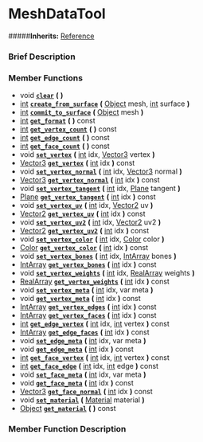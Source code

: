 #  MeshDataTool  
#####**Inherits:** [Reference](class_reference)

###  Brief Description  


###  Member Functions 
  * void  **[`clear`](#clear)**  **(** **)**
  * [int](class_int)  **[`create_from_surface`](#create_from_surface)**  **(** [Object](class_object) mesh, [int](class_int) surface  **)**
  * [int](class_int)  **[`commit_to_surface`](#commit_to_surface)**  **(** [Object](class_object) mesh  **)**
  * [int](class_int)  **[`get_format`](#get_format)**  **(** **)** const
  * [int](class_int)  **[`get_vertex_count`](#get_vertex_count)**  **(** **)** const
  * [int](class_int)  **[`get_edge_count`](#get_edge_count)**  **(** **)** const
  * [int](class_int)  **[`get_face_count`](#get_face_count)**  **(** **)** const
  * void  **[`set_vertex`](#set_vertex)**  **(** [int](class_int) idx, [Vector3](class_vector3) vertex  **)**
  * [Vector3](class_vector3)  **[`get_vertex`](#get_vertex)**  **(** [int](class_int) idx  **)** const
  * void  **[`set_vertex_normal`](#set_vertex_normal)**  **(** [int](class_int) idx, [Vector3](class_vector3) normal  **)**
  * [Vector3](class_vector3)  **[`get_vertex_normal`](#get_vertex_normal)**  **(** [int](class_int) idx  **)** const
  * void  **[`set_vertex_tangent`](#set_vertex_tangent)**  **(** [int](class_int) idx, [Plane](class_plane) tangent  **)**
  * [Plane](class_plane)  **[`get_vertex_tangent`](#get_vertex_tangent)**  **(** [int](class_int) idx  **)** const
  * void  **[`set_vertex_uv`](#set_vertex_uv)**  **(** [int](class_int) idx, [Vector2](class_vector2) uv  **)**
  * [Vector2](class_vector2)  **[`get_vertex_uv`](#get_vertex_uv)**  **(** [int](class_int) idx  **)** const
  * void  **[`set_vertex_uv2`](#set_vertex_uv2)**  **(** [int](class_int) idx, [Vector2](class_vector2) uv2  **)**
  * [Vector2](class_vector2)  **[`get_vertex_uv2`](#get_vertex_uv2)**  **(** [int](class_int) idx  **)** const
  * void  **[`set_vertex_color`](#set_vertex_color)**  **(** [int](class_int) idx, [Color](class_color) color  **)**
  * [Color](class_color)  **[`get_vertex_color`](#get_vertex_color)**  **(** [int](class_int) idx  **)** const
  * void  **[`set_vertex_bones`](#set_vertex_bones)**  **(** [int](class_int) idx, [IntArray](class_intarray) bones  **)**
  * [IntArray](class_intarray)  **[`get_vertex_bones`](#get_vertex_bones)**  **(** [int](class_int) idx  **)** const
  * void  **[`set_vertex_weights`](#set_vertex_weights)**  **(** [int](class_int) idx, [RealArray](class_realarray) weights  **)**
  * [RealArray](class_realarray)  **[`get_vertex_weights`](#get_vertex_weights)**  **(** [int](class_int) idx  **)** const
  * void  **[`set_vertex_meta`](#set_vertex_meta)**  **(** [int](class_int) idx, var meta  **)**
  * void  **[`get_vertex_meta`](#get_vertex_meta)**  **(** [int](class_int) idx  **)** const
  * [IntArray](class_intarray)  **[`get_vertex_edges`](#get_vertex_edges)**  **(** [int](class_int) idx  **)** const
  * [IntArray](class_intarray)  **[`get_vertex_faces`](#get_vertex_faces)**  **(** [int](class_int) idx  **)** const
  * [int](class_int)  **[`get_edge_vertex`](#get_edge_vertex)**  **(** [int](class_int) idx, [int](class_int) vertex  **)** const
  * [IntArray](class_intarray)  **[`get_edge_faces`](#get_edge_faces)**  **(** [int](class_int) idx  **)** const
  * void  **[`set_edge_meta`](#set_edge_meta)**  **(** [int](class_int) idx, var meta  **)**
  * void  **[`get_edge_meta`](#get_edge_meta)**  **(** [int](class_int) idx  **)** const
  * [int](class_int)  **[`get_face_vertex`](#get_face_vertex)**  **(** [int](class_int) idx, [int](class_int) vertex  **)** const
  * [int](class_int)  **[`get_face_edge`](#get_face_edge)**  **(** [int](class_int) idx, [int](class_int) edge  **)** const
  * void  **[`set_face_meta`](#set_face_meta)**  **(** [int](class_int) idx, var meta  **)**
  * void  **[`get_face_meta`](#get_face_meta)**  **(** [int](class_int) idx  **)** const
  * [Vector3](class_vector3)  **[`get_face_normal`](#get_face_normal)**  **(** [int](class_int) idx  **)** const
  * void  **[`set_material`](#set_material)**  **(** [Material](class_material) material  **)**
  * [Object](class_object)  **[`get_material`](#get_material)**  **(** **)** const

###  Member Function Description  
